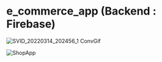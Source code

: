 # e_commerce_app (Backend : Firebase)
![SVID_20220314_202456_1 ConvGif](https://user-images.githubusercontent.com/78031951/158561525-321d54d4-33b5-4525-bc09-9f354ad33e78.gif)

![ShopApp](https://user-images.githubusercontent.com/78031951/158561373-fb5ea325-2449-4f25-9619-a30dec5170ba.png)



